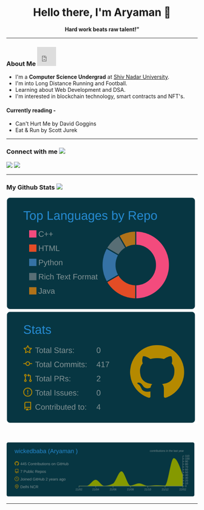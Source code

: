 <h1 align="center">Hello there, I'm Aryaman 👋</h1>

<p align="center">
<b>Hard work beats raw talent!”</b>
</p>

---

### About Me <iframe src="https://giphy.com/embed/UoLt6Tm8wlSnWGfSFs" width="50px" height="50px" frameBorder="0" class="giphy-embed"></iframe>

- I'm a **Computer Science Undergrad** at [Shiv Nadar University](https://snu.edu.in/).
- I'm into Long Distance Running and Football.
- Learning about Web Development and DSA.
- I'm interested in blockchain technology, smart contracts and NFT's.

<!-- #### Currently Working on -  -->

#### Currently reading -

- Can't Hurt Me by David Goggins
- Eat & Run by Scott Jurek
---

### Connect with me <img src='https://raw.githubusercontent.com/ShahriarShafin/ShahriarShafin/main/Assets/handshake.gif' width="60px"> 

<p align="left">
<a href = ""><img src="https://img.icons8.com/fluent/48/000000/linkedin.png"/></a>
<a href = ""><img src="https://img.icons8.com/fluency/48/000000/email-sign.png"/></a>
</p>

---

### My Github Stats <img src = "https://media2.giphy.com/media/QssGEmpkyEOhBCb7e1/giphy.gif?cid=ecf05e47a0n3gi1bfqntqmob8g9aid1oyj2wr3ds3mg700bl&rid=giphy.gif" width = 30px>


<p align="center"> 

<img src="https://raw.githubusercontent.com/wickedbaba/wickedbaba/master/profile-summary-card-output/solarized_dark/1-repos-per-language.svg" alt="ASR's Stats 1" />
 <img src="https://raw.githubusercontent.com/wickedbaba/wickedbaba/master/profile-summary-card-output/solarized_dark/3-stats.svg" alt="ASR's Stats 2" />
</p> 
<br/>
<p align="center"> 
<img src="https://raw.githubusercontent.com/wickedbaba/wickedbaba/master/profile-summary-card-output/solarized_dark/0-profile-details.svg" alt="ASR's Stats 3" /> 
</p>

---
